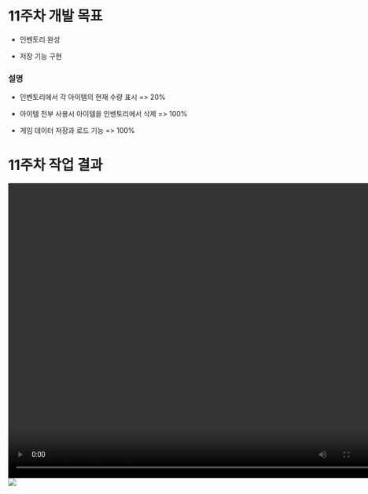 # 11주차 개발 목표

* 인벤토리 완성

* 저장 기능 구현

### 설명

* 인벤토리에서 각 아이템의 현재 수량 표시 => 20%

* 아이템 전부 사용시 아이템을 인벤토리에서 삭제 => 100%

* 게임 데이터 저장과 로드 기능 => 100%


# 11주차 작업 결과

<video controls width="760" height="600">
  <source src="Regina_11주차_작업결과.mp4" type="video/mp4">
  Sorry, your browser doesn't support embedded videos.
</video>

<img src ="./img/3WStat.png">
